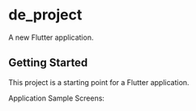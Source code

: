 # de_project

A new Flutter application.

## Getting Started

This project is a starting point for a Flutter application.

Application Sample Screens:<br>
<span>
<!-- <img src="https://user-images.githubusercontent.com/70128869/113710508-6f1f0f00-9701-11eb-98d1-b9a1d3ee64e6.png" height="35%" width="35%">
<img src="https://user-images.githubusercontent.com/70128869/113710515-70503c00-9701-11eb-93b9-4c3f56967e06.png" height="35%" width="35%">
<img src="https://user-images.githubusercontent.com/70128869/113710515-70503c00-9701-11eb-93b9-4c3f56967e06.png" height="35%" width="35%">
<img src="https://user-images.githubusercontent.com/70128869/113710516-70e8d280-9701-11eb-97ac-2fde4fc070d3.png" height="35%" width="35%">
<img src="https://user-images.githubusercontent.com/70128869/113710518-70e8d280-9701-11eb-98f2-21c23e70842d.png" height="35%" width="35%">
<img src="https://user-images.githubusercontent.com/70128869/113710521-7219ff80-9701-11eb-8038-e1716145badb.png" height="35%" width="35%">
<img src="https://user-images.githubusercontent.com/70128869/113710524-7219ff80-9701-11eb-91d3-9f98d0f8ee69.png" height="35%" width="35%">
<img src="https://user-images.githubusercontent.com/70128869/113710526-72b29600-9701-11eb-97ce-4868d84c378e.png" height="35%" width="35%">
<img src="https://user-images.githubusercontent.com/70128869/113710528-734b2c80-9701-11eb-9d86-c8dac749007c.png" height="35%" width="35%">
<img src="https://user-images.githubusercontent.com/70128869/113710531-734b2c80-9701-11eb-9f64-ed76231baab8.png" height="35%" width="35%">
<img src="https://user-images.githubusercontent.com/70128869/113710532-73e3c300-9701-11eb-8be5-bcd9d0d7205d.png" height="35%" width="35%">
<img src="https://user-images.githubusercontent.com/70128869/113710533-73e3c300-9701-11eb-9817-014dab8d8541.png" height="35%" width="35%"> -->
</span>
